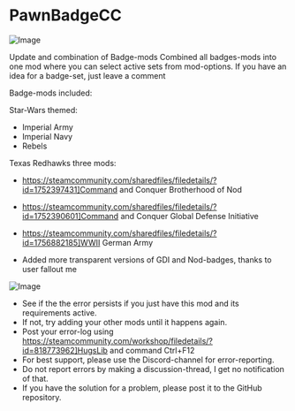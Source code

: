 # PawnBadgeCC

![Image](https://i.imgur.com/buuPQel.png)


Update and combination of Badge-mods
Combined all badges-mods into one mod where you can select active sets from mod-options.
If you have an idea for a badge-set, just leave a comment

Badge-mods included:

Star-Wars themed:
- Imperial Army
- Imperial Navy
- Rebels

Texas Redhawks three mods:


-  https://steamcommunity.com/sharedfiles/filedetails/?id=1752397431]Command and Conquer Brotherhood of Nod
-  https://steamcommunity.com/sharedfiles/filedetails/?id=1752390601]Command and Conquer Global Defense Initiative
-  https://steamcommunity.com/sharedfiles/filedetails/?id=1756882185]WWII German Army



- Added more transparent versions of GDI and Nod-badges, thanks to user fallout me

![Image](https://i.imgur.com/PwoNOj4.png)



-  See if the the error persists if you just have this mod and its requirements active.
-  If not, try adding your other mods until it happens again.
-  Post your error-log using https://steamcommunity.com/workshop/filedetails/?id=818773962]HugsLib and command Ctrl+F12
-  For best support, please use the Discord-channel for error-reporting.
-  Do not report errors by making a discussion-thread, I get no notification of that.
-  If you have the solution for a problem, please post it to the GitHub repository.



